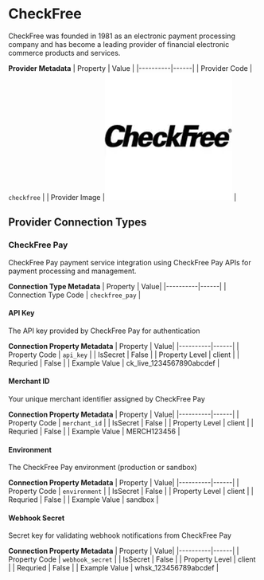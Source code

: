 # CheckFree
CheckFree was founded in 1981 as an electronic payment processing company and has become a leading provider of financial electronic commerce products and services.

**Provider Metadata**
| Property | Value |
|----------|------|
| Provider Code | `checkfree` |
| Provider Image |![CheckFree Provider Small Image](./images/checkfree_small.png) |

## Provider Connection Types

### CheckFree Pay
CheckFree Pay payment service integration using CheckFree Pay APIs for payment processing and management.

**Connection Type Metadata**
| Property | Value|
|----------|------|
| Connection Type Code | `checkfree_pay` |

#### API Key
The API key provided by CheckFree Pay for authentication

**Connection Property Metadata**
| Property | Value|
|----------|------|
| Property Code | `api_key` |
| IsSecret | False |
| Property Level | client |
| Requried | False |
| Example Value | ck_live_1234567890abcdef |

#### Merchant ID
Your unique merchant identifier assigned by CheckFree Pay

**Connection Property Metadata**
| Property | Value|
|----------|------|
| Property Code | `merchant_id` |
| IsSecret | False |
| Property Level | client |
| Requried | False |
| Example Value | MERCH123456 |

#### Environment
The CheckFree Pay environment (production or sandbox)

**Connection Property Metadata**
| Property | Value|
|----------|------|
| Property Code | `environment` |
| IsSecret | False |
| Property Level | client |
| Requried | False |
| Example Value | sandbox |

#### Webhook Secret
Secret key for validating webhook notifications from CheckFree Pay

**Connection Property Metadata**
| Property | Value|
|----------|------|
| Property Code | `webhook_secret` |
| IsSecret | False |
| Property Level | client |
| Requried | False |
| Example Value | whsk_123456789abcdef |



